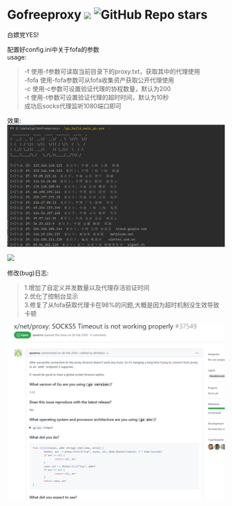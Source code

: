 # Gofreeproxy ![](https://img.shields.io/badge/%E8%AF%AD%E8%A8%80-golang-brightgreen) ![GitHub Repo stars](https://img.shields.io/github/stars/ja9er/Gofreeproxy)
白嫖党YES!

配置好config.ini中关于fofa的参数\
usage:
>   -f	使用-f参数可读取当前目录下的proxy.txt，获取其中的代理使用\
-fofa  使用-fofa参数可从fofa收集资产获取公开代理使用\
> -c    使用-c参数可设置验证代理的协程数量，默认为200\
> -t    使用-t参数可设置验证代理的超时时间，默认为10秒\
> 成功后socks代理监听1080端口即可

效果:
![](image/img.png)

![](image/goproxy.gif)

修改(bug)日志:
>1.增加了自定义并发数量以及代理存活验证时间 \
2.优化了控制台显示 \
3.修复了从fofa获取代理卡在98%的问题,大概是因为超时机制没生效导致卡顿

![](image/proxyissus.png)
